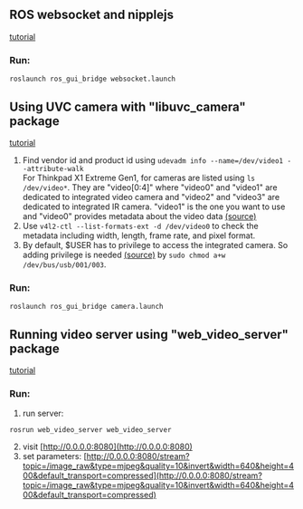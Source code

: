 ## ROS websocket and nipplejs
[tutorial](https://www.ross-robotics.co.uk/news/w79zhjoey8k0univkzvr1qyqorgqbf)
### Run:
```
roslaunch ros_gui_bridge websocket.launch
```

## Using UVC camera with "libuvc_camera" package
[tutorial](https://www.ross-robotics.co.uk/news/ros-web-tutorial-part-2-working-with-cameras)
1. Find vendor id and product id using `udevadm info --name=/dev/video1 --attribute-walk` \
For Thinkpad X1 Extreme Gen1, for cameras are listed using `ls /dev/video*`. They are "video[0:4]" where "video0" and "video1" are dedicated to integrated video camera and "video2" and "video3" are dedicated to integrated IR camera. "video1" is the one you want to use and "video0" provides metadata about the video data [(source)](https://unix.stackexchange.com/questions/512759/multiple-dev-video-for-one-physical-device)
2. Use `v4l2-ctl --list-formats-ext -d /dev/video0` to check the metadata including width, length, frame rate, and pixel format.
3. By default, $USER has to privilege to access the integrated camera. So adding privilege is needed [(source)](https://stackoverflow.com/a/34702977) by `sudo chmod a+w /dev/bus/usb/001/003`.
### Run:
```
roslaunch ros_gui_bridge camera.launch
```

## Running video server using "web_video_server" package
[tutorial](https://www.ross-robotics.co.uk/news/ros-web-tutorial-part-3-web-video-server)
### Run:
1. run server:
```
rosrun web_video_server web_video_server
```
2. visit [http://0.0.0.0:8080](http://0.0.0.0:8080)
3. set parameters: [http://0.0.0.0:8080/stream?topic=/image_raw&type=mjpeg&quality=10&invert&width=640&height=400&default_transport=compressed](http://0.0.0.0:8080/stream?topic=/image_raw&type=mjpeg&quality=10&invert&width=640&height=400&default_transport=compressed)